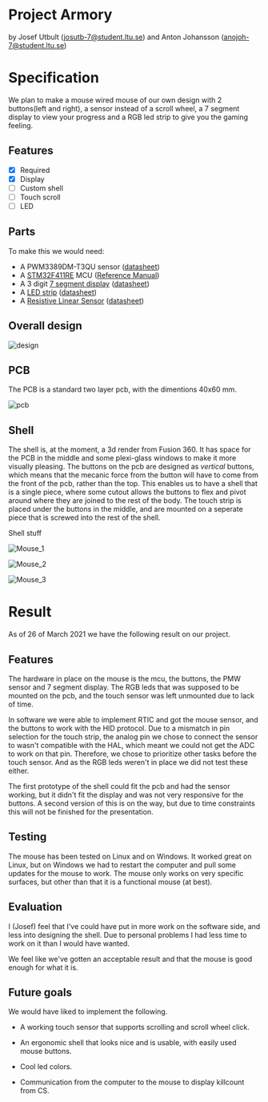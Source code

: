# Project Armory
by Josef Utbult (josutb-7@student.ltu.se) and Anton Johansson (anojoh-7@student.ltu.se)

# Specification
We plan to make a mouse wired mouse of our own design with 2 buttons(left and right), a sensor 
instead of a scroll wheel, a 7 segment display to view your progress and a RGB led strip to give 
you the gaming feeling.

## Features
- [x] Required
- [x] Display
- [ ] Custom shell
- [ ] Touch scroll 
- [ ] LED

## Parts
To make this we would need:
- A PWM3389DM-T3QU sensor ([datasheet](https://www.pixart.com/products-detail/4/PMW3389DM-T3QU))
- A [STM32F411RE](https://www.st.com/en/microcontrollers-microprocessors/stm32f411re.html#overview) MCU ([Reference Manual](https://www.st.com/resource/en/reference_manual/dm00119316-stm32f411xce-advanced-armbased-32bit-mcus-stmicroelectronics.pdf))
- A 3 digit [7 segment display](https://www.elfa.se/en/segment-led-display-mm-red-tht-everlight-electronics-elt315surwa-s530-a3/p/11068625?q=7+segment+display&pos=43&origPos=42&origPageSize=50&track=true) ([datasheet](https://www.elfa.se/Web/Downloads/_t/ds/ELT315SURWA-S530-A3_eng_tds.pdf))
- A [LED strip](https://www.elfa.se/en/ws2812b-led-strip-rgb-5v-18w-1m-seeed-studio-104990014/p/30089752?track=true&no-cache=true) ([datasheet](https://www.elfa.se/Web/Downloads/_t/ds/WS2812B_104990014_eng_tds.pdf))
- A [Resistive Linear Sensor](https://www.digikey.com/en/products/detail/spectra-symbol/SP-L-0012-103-1--RH/2175422) ([datasheet](https://media.digikey.com/pdf/Data%20Sheets/Spectra%20Symbol/SP%20Series%20SoftPot.pdf))

## Overall design
![design](https://github.com/Froopas/E7020E_Project/blob/main/img/Design.PNG "Design")

## PCB
The PCB is a standard two layer pcb, with the dimentions 40x60 mm.

![pcb](https://github.com/Froopas/E7020E_Project/blob/main/img/pcb.png "pcb")

## Shell
The shell is, at the moment, a 3d render from Fusion 360. It has space for the PCB in the middle 
and some plexi-glass windows to make it more visually pleasing. The buttons on the pcb are 
designed as *vertical* buttons, which means that the mecanic force from the button will have to 
come from the front of the pcb, rather than the top. This enables us to have a shell that is a 
single piece, where some cutout allows the buttons to flex and pivot around where they are joined 
to the rest of the body. The touch strip is placed under the buttons in the middle, and are mounted 
on a seperate piece that is screwed into the rest of the shell.

Shell stuff

![Mouse_1](https://github.com/Froopas/E7020E_Project/blob/main/img/Mouse_1.png "Mouse_1")

![Mouse_2](https://github.com/Froopas/E7020E_Project/blob/main/img/Mouse_2.png "Mouse_2")

![Mouse_3](https://github.com/Froopas/E7020E_Project/blob/main/img/Mouse_3.png "Mouse_3")

# Result

As of 26 of March 2021 we have the following result on our project.

## Features

The hardware in place on the mouse is the mcu, the buttons, the PMW sensor and 7 segment 
display. The RGB leds that was supposed to be mounted on the pcb, and the touch sensor was left 
unmounted due to lack of time.

In software we were able to implement RTIC and got the mouse sensor, and the buttons to work with the 
HID protocol. Due to a mismatch in pin selection for the touch strip, the analog pin we chose to connect
the sensor to wasn't compatible with the HAL, which meant we could not get the ADC to work on that pin. 
Therefore, we chose to prioritize other tasks before the touch sensor. And as the RGB leds weren't in 
place we did not test these either.

The first prototype of the shell could fit the pcb and had the sensor working, but it didn't fit the 
display and was not very responsive for the buttons. A second version of this is on the way, but due to 
time constraints this will not be finished for the presentation.

## Testing

The mouse has been tested on Linux and on Windows. It worked great on Linux, but on Windows we had to 
restart the computer and pull some updates for the mouse to work. The mouse only works on very specific
surfaces, but other than that it is a functional mouse (at best).

## Evaluation

I (Josef) feel that I've could have put in more work on the software side, and less into designing the 
shell. Due to personal problems I had less time to work on it than I would have wanted. 

We feel like we've gotten an acceptable result and that the mouse is good enough for what it is.

## Future goals

We would have liked to implement the following.

* A working touch sensor that supports scrolling and scroll wheel click.

* An ergonomic shell that looks nice and is usable, with easily used mouse buttons.

* Cool led colors.

* Communication from the computer to the mouse to display killcount from CS.
